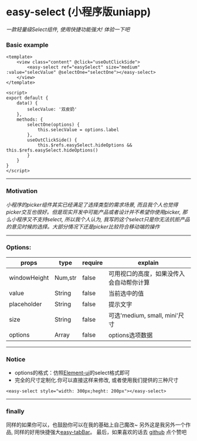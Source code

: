# easy-select (小程序版uniapp)
*一款轻量级Select组件, 使用快捷功能强大! 体验一下吧* 
### Basic example
```
<template>
	<view class="content" @click="useOutClickSide">
		<easy-select ref="easySelect" size="medium" :value="selecValue" @selectOne="selectOne"></easy-select>
	</view>
</template>

<script>
export default {
	data() {
		selecValue: '双皮奶'
	},
	methods: {
		selectOne(options) {
			this.selecValue = options.label
		},
		useOutClickSide() {
			this.$refs.easySelect.hideOptions && this.$refs.easySelect.hideOptions()
		}
	}
}
</script>
```
---
### Motivation
*小程序的picker组件其实已经满足了选择类型的需求场景, 而且我个人也觉得picker交互也很好。但是现实开发中可能产品或者设计并不希望你使用picker, 那么小程序又不支持select, 所以我个人认为, 我写的这个select只是你无法抗拒产品的意见时候的选择。大部分情况下还是picker比较符合移动端的操作*
___
### Options:
| props            | type    | require | explain                               |
| ---------------- | ------- | ------- | ------------------------------------- |
| windowHeight     | Num,str | false   | 可用视口的高度，如果没传入会自动帮你计算 |                             |
| value            | String  | false   | 当前选中的值                    |
| placeholder      | String  | false   | 提示文字                 |
| size       			 | String  | false   | 可选'medium, small, mini'尺寸           |
| options          | Array   | false   | options选项数据                    |
---
### Notice
+ options的格式：仿照[Element-ui](https://element.eleme.cn/#/zh-CN/component/select)的select格式即可
+ 完全的尺寸定制化.你可以直接这样来修改, 或者使用我们提供的三种尺寸
```
<easy-select style="width: 300px;heght: 200px"></easy-select>
```
---
### finally
同样的如果你可以，也鼓励你可以在我的基础上自己魔改~
另外这是我另外一个作品, 同样的好用快捷强大[easy-tabBar](https://ext.dcloud.net.cn/plugin?id=2221)。
最后，如果喜欢的话去 [github](https://github.com/zy0228/easy-select) 点个赞吧

